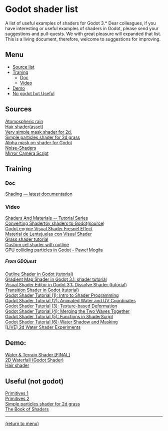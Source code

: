
# Godot shader list
A list of useful examples of shaders for Godot 3.*
Dear colleagues, if you have interesting or useful examples of shaders in Godot, please send your suggestions and pull-quests. 
We with great pleasure will expanded that list.
This is a living document, therefore, welcome to suggestions for improving.

## Menu
* [Source list](#sources)
* [Traning](#training)
    * [Doc](#doc)
    * [Video](#video)
* [Demo](#demo)
* [No godot but Useful](#useful-not-godot)

## Sources  
  
[Atomospheric rain](https://www.reddit.com/r/godot/comments/d6aq93/atomospheric_rain_shader_updated_from_last_post/)  
[Hair shader](https://github.com/Bauxitedev/godot-hair-shader)([asset](https://godotengine.org/asset-library/asset/168))  
[Very simple mask shader for 2d.](https://gist.github.com/kzerot/411233706bce08b236cdc41683885a3b)  
[Simple particles shader for 2d grass](https://github.com/kzerot/GodotGrassParticleShader)  
[Alpha mask on shader for Godot](https://gist.github.com/jimmyjonezz/7617162f38dd495f3ee6f73780f4d6db)  
[Noise-Shaders](https://github.com/curly-brace/Godot-3.0-Noise-Shaders)  
[Mirror Camera Script](https://gist.github.com/marcosbitetti/25449e975079a6751208)  
  
## Training  

### Doc  
[Shading — latest documentation](https://docs.godotengine.org/en/3.1/tutorials/shading/index.html)  
  
### Video  
[Shaders And Materials -- Tutorial Series](https://www.youtube.com/watch?v=TmJZERPbPbQ)  
[Converting Shadertoy shaders to Godot](https://www.youtube.com/watch?v=Kn49zhCwg-0)([source](https://branegames.com/blog/converting-shadertoy-shaders-to-godot/))  
[Godot engine Visual Shader Fresnel Effect](https://www.youtube.com/watch?v=VYm_W5S35zE)  
[Material de Lentejuelas con Visual Shader](https://www.youtube.com/watch?v=Oa-bFtuNeio)  
[Grass shader tutorial](https://www.youtube.com/watch?v=uMB3-g8v1B0)  
[Custom cel shader with outline](https://www.youtube.com/watch?v=FKkYt0xHchw)  
[GPU colliding particles in Godot - Paweł Mogiła](https://www.youtube.com/watch?v=8Q77OlffvfQ)  
  
##### From GDQuest  
[Outline Shader in Godot (tutorial)](https://www.youtube.com/watch?v=LAa8UE3ItM8)  
[Gradient Map Shader in Godot 3.1: shader tutorial](https://www.youtube.com/watch?v=i7VljTl4I3w)  
[Visual Shader Editor in Godot 3.1: Dissolve Shader (tutorial)](https://www.youtube.com/watch?v=sf_Dc4ew3eM)  
[Transition Shader in Godot (tutorial)](https://www.youtube.com/watch?v=K9FBpJ2Ypb4)  
[Godot Shader Tutorial (1): Intro to Shader Programming](https://www.youtube.com/watch?v=xoyk_A0RSpI)  
[Godot Shader Tutorial (2): Animated Water and UV Coordinates](https://www.youtube.com/watch?v=U91nqeUe1qQ)  
[Godot Shader Tutorial (3): Texture-based Deformation](https://www.youtube.com/watch?v=Pg79tztNZeA)  
[Godot Shader Tutorial (4): Merging the Two Waves Together](https://www.youtube.com/watch?v=aC5Yzx7tS74)  
[Godot Shader Tutorial (5): Functions in ShaderScript](https://www.youtube.com/watch?v=1eNWPbfph1E)  
[Godot Shader Tutorial (6): Water Shadow and Masking](https://www.youtube.com/watch?v=Xqv7C9mVhak)  
[[LIVE] 2d Water Shader Experiments](https://www.youtube.com/watch?v=EPa4HreEIWc)  
  
## Demo:  
[Water & Terrain Shader [FINAL]](https://www.youtube.com/watch?v=DZRdwaknYfk)  
[2D Waterfall (Godot Shader)](https://www.youtube.com/watch?v=qYXs6Ce36DY)  
[Hair shader](https://www.youtube.com/watch?v=Ve0B0nlscwU)  
  
## Useful (not godot) 
[Primitives 1](http://www.iquilezles.org/www/articles/distfunctions/distfunctions.htm)  
[Primitives 2](http://www.iquilezles.org/www/articles/distfunctions2d/distfunctions2d.htm)  
[Simple particles shader for 2d grass](https://www.youtube.com/watch?v=VOQ1SJiA7H8)  
[The Book of Shaders](https://thebookofshaders.com/)  
____
[(return to menu)](#menu)

